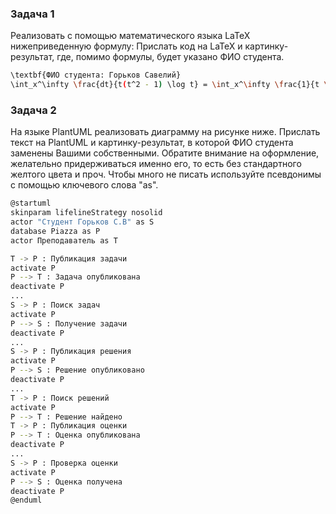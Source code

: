 ### Задача 1
Реализовать с помощью математического языка LaTeX нижеприведенную формулу:
Прислать код на LaTeX и картинку-результат, где, помимо формулы, будет указано ФИО студента.

```bash
\textbf{ФИО студента: Горьков Савелий}
\int_x^\infty \frac{dt}{t(t^2 - 1) \log t} = \int_x^\infty \frac{1}{t \log t}\left( \sum_m t^{-2m} \right) dt = \sum_m \int_x^\infty \frac{t^{-2m}}{t \log t} dt \overset{u = t^{-2m}}{=} -\sum_m \mathrm{li}(x^{-2m})
```


### Задача 2
На языке PlantUML реализовать диаграмму на рисунке ниже. Прислать текст на PlantUML и картинку-результат, в которой ФИО студента заменены Вашими собственными. Обратите внимание на оформление, желательно придерживаться именно его, то есть без стандартного желтого цвета и проч. Чтобы много не писать используйте псевдонимы с помощью ключевого слова "as".

```bash
@startuml
skinparam lifelineStrategy nosolid
actor "Студент Горьков С.В" as S
database Piazza as P
actor Преподаватель as T

T -> P : Публикация задачи
activate P
P --> T : Задача опубликована
deactivate P
...
S -> P : Поиск задач
activate P
P --> S : Получение задачи
deactivate P
...
S -> P : Публикация решения
activate P
P --> S : Решение опубликовано
deactivate P
...
T -> P : Поиск решений
activate P
P --> T : Решение найдено
T -> P : Публикация оценки
P --> T : Оценка опубликована
deactivate P
...
S -> P : Проверка оценки
activate P
P --> S : Оценка получена
deactivate P
@enduml
```


